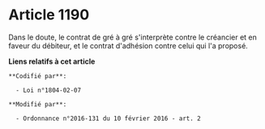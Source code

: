 # Article 1190

Dans le doute, le contrat de gré à gré s'interprète contre le créancier et en faveur du débiteur, et le contrat d'adhésion
contre celui qui l'a proposé.

**Liens relatifs à cet article**

	**Codifié par**:

	  - Loi n°1804-02-07

	**Modifié par**:

	  - Ordonnance n°2016-131 du 10 février 2016 - art. 2
